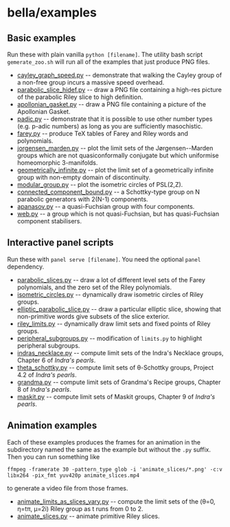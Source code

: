 # bella/examples

## Basic examples
Run these with plain vanilla `python [filename]`. The utility bash script `gemerate_zoo.sh` will run all of the examples that just produce PNG files.
 - [cayley_graph_speed.py](cayley_graph_speed.py) -- demonstrate that walking the Cayley group of a non-free group incurs a massive speed overhead.
 - [parabolic_slice_hidef.py](parabolic_slice_hidef.py) -- draw a PNG file containing a high-res picture of the parabolic Riley slice to high definition.
 - [apollonian_gasket.py](apollonian_gasket.py) -- draw a PNG file containing a picture of the Apollonian Gasket.
 - [padic.py](padic.py) -- demonstrate that it is possible to use other number types (e.g. p-adic numbers) as long as you are sufficiently masochistic.
 - [farey.py](farey.py) -- produce TeX tables of Farey and Riley words and polynomials.
 - [jorgensen_marden.py](jorgensen_marden.py) -- plot the limit sets of the Jørgensen--Marden groups which are not quasiconformally conjugate but which uniformise homeomorphic 3-manifolds.
 - [geometrically_infinite.py](geometrically_infinite.py) -- plot the limit set of a geometrically infinite group with non-empty domain of discontinuity.
 - [modular_group.py](modular_group.py) -- plot the isometric circles of PSL(2,Z).
 - [connected_component_bound.py](connected_component_bound.py) -- a Schottky-type group on N parabolic generators with 2(N-1) components.
 - [apanasov.py](apanasov.py) -- a quasi-Fuchsian group with four components.
 - [web.py](web.py) -- a group which is not quasi-Fuchsian, but has quasi-Fuchsian component stabilisers.

## Interactive panel scripts
Run these with `panel serve [filename]`. You need the optional `panel` dependency.
 - [parabolic_slices.py](parabolic_slices.py) -- draw a lot of different level sets of the Farey polynomials, and the zero set of the Riley polynomials.
 - [isometric_circles.py](isometric_circles.py) -- dynamically draw isometric circles of Riley groups.
 - [elliptic_parabolic_slice.py](elliptic_parabolic_slice.py) -- draw a particular elliptic slice, showing that non-primitive words give subsets of the slice exterior.
 - [riley_limits.py](riley_limits.py) -- dynamically draw limit sets and fixed points of Riley groups.
 - [peripheral_subgroups.py](peripheral_subgroups.py) -- modification of `limits.py` to highlight peripheral subgroups.
 - [indras_necklace.py](indras_necklace.py) -- compute limit sets of the Indra's Necklace groups, Chapter 6 of _Indra's pearls_.
 - [theta_schottky.py](theta_schottky.py) -- compute limit sets of θ-Schottky groups, Project 4.2 of _Indra's pearls_.
 - [grandma.py](grandma.py) -- compute limit sets of Grandma's Recipe groups, Chapter 8 of _Indra's pearls_.
 - [maskit.py](maskit.py) -- compute limit sets of Maskit groups, Chapter 9 of _Indra's pearls_.

## Animation examples
Each of these examples produces the frames for an animation in the subdirectory named the same as the example but without the `.py` suffix. Then
you can run something like

    ffmpeg -framerate 30 -pattern_type glob -i 'animate_slices/*.png' -c:v libx264 -pix_fmt yuv420p animate_slices.mp4

to generate a video file from those frames.

 - [animate_limits_as_slices_vary.py](animate_limits_as_slices_vary.py) -- compute the limit sets of the (θ=0, η=tπ, μ=2i) Riley group as t runs from 0 to 2.
 - [animate_slices.py](animate_slices.py) -- animate primitive Riley slices.
